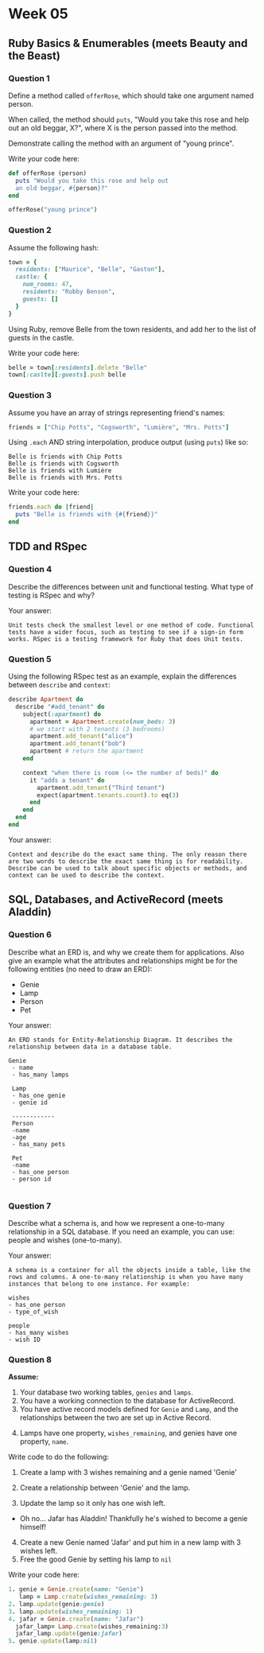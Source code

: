 # Week 05


## Ruby Basics & Enumerables (meets Beauty and the Beast)

### Question 1

Define a method called `offerRose`, which should take one argument named person.

When called, the method should `puts`, "Would you take this rose and help out
an old beggar, X?", where X is the person passed into the method.

Demonstrate calling the method with an argument of "young prince".

Write your code here:
```ruby
def offerRose (person)
  puts "Would you take this rose and help out
  an old beggar, #{person}?"
end

offerRose("young prince")

```

### Question 2

Assume the following hash:

```ruby
town = {
  residents: ["Maurice", "Belle", "Gaston"],
  castle: {
    num_rooms: 47,
    residents: "Robby Benson",
    guests: []
  }
}
```

Using Ruby, remove Belle from the town residents, and
add her to the list of guests in the castle.

Write your code here:
```ruby
belle = town[:residents].delete "Belle"
town[:caslte][:guests].push belle
```

### Question 3

Assume you have an array of strings representing friend's names:

```ruby
friends = ["Chip Potts", "Cogsworth", "Lumière", "Mrs. Potts"]
```

Using `.each` AND string interpolation, produce output (using `puts`) like so:

```
Belle is friends with Chip Potts
Belle is friends with Cogsworth
Belle is friends with Lumière
Belle is friends with Mrs. Potts
```

Write your code here:
```ruby
friends.each do |friend|
  puts "Belle is friends with {#{friend}}"
end

```

## TDD and RSpec

### Question 4

Describe the differences between unit and functional testing. What type of testing is RSpec and why?

Your answer:
```text
Unit tests check the smallest level or one method of code. Functional tests have a wider focus, such as testing to see if a sign-in form works. RSpec is a testing framework for Ruby that does Unit tests.
```

### Question 5

Using the following RSpec test as an example, explain the differences between `describe` and `context`:

```ruby
describe Apartment do
  describe "#add_tenant" do
    subject(:apartment) do
      apartment = Apartment.create(num_beds: 3)
      # we start with 2 tenants (3 bedrooms)
      apartment.add_tenant("alice")
      apartment.add_tenant("bob")
      apartment # return the apartment
    end

    context "when there is room (<= the number of beds)" do
      it "adds a tenant" do
        apartment.add_tenant("Third tenant")
        expect(apartment.tenants.count).to eq(3)
      end
    end
  end
end
```

Your answer:
```text
Context and describe do the exact same thing. The only reason there are two words to describe the exact same thing is for readability. Describe can be used to talk about specific objects or methods, and context can be used to describe the context.
```

## SQL, Databases, and ActiveRecord (meets Aladdin)

### Question 6

Describe what an ERD is, and why we create them for applications. Also give an
example what the attributes and relationships might be for the following
entities (no need to draw an ERD):
<!-- Maybe clarify whether they're meant to give relationships between all four entities or... -->
* Genie
* Lamp
* Person
* Pet

Your answer:
```
An ERD stands for Entity-Relationship Diagram. It describes the relationship between data in a database table.

Genie
 - name
 - has_many lamps

 Lamp
 - has_one genie
 - genie id

 ------------
 Person
 -name
 -age
 - has_many pets

 Pet
 -name
 - has_one person
 - person id


```

### Question 7

Describe what a schema is, and how we represent a one-to-many relationship in a
SQL database. If you need an example, you can use: people and wishes
(one-to-many).

Your answer:
```
A schema is a container for all the objects inside a table, like the rows and columns. A one-to-many relationship is when you have many instances that belong to one instance. For example:

wishes
- has_one person
- type_of_wish

people
- has_many wishes
- wish ID
```

### Question 8

**Assume:**
1. Your database two working tables, `genies` and `lamps`.
2. You have a working connection to the database for ActiveRecord.
3. You have active record models defined for `Genie` and `Lamp`, and the
relationships between the two are set up in Active Record.
<!-- Do we want to specifiy what kind of relationship they have, in case some students aren't familiar with the mythology...? -->
4. Lamps have one property, `wishes_remaining`, and genies have one property, `name`.

Write code to do the following:

1. Create a lamp with 3 wishes remaining and a genie named 'Genie'

2. Create a relationship between 'Genie' and the lamp.
3. Update the lamp so it only has one wish left.
  * Oh no... Jafar has Aladdin! Thankfully he's wished to become a genie himself!
4. Create a new Genie named 'Jafar' and put him in a new lamp with 3 wishes left.
5. Free the good Genie by setting his lamp to `nil`


Write your code here:
```ruby
1. genie = Genie.create(name: "Genie")
   lamp = Lamp.create(wishes_remaining: 3)
2. lamp.update(genie:genie)
3. lamp.update(wishes_remaining: 1)
4. jafar = Genie.create(name: "Jafar")
  jafar_lamp= Lamp.create(wishes_remaining:3)
  jafar_lamp.update(genie:jafar)
5. genie.update(lamp:nil)

```
